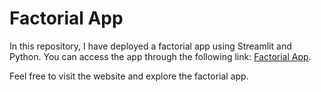 # Factorial App
In this repository, I have deployed a factorial app using Streamlit and Python. You can access the app through the following link: [Factorial App](https://factorial-app-le-hoang-nam.streamlit.app/).

Feel free to visit the website and explore the factorial app.